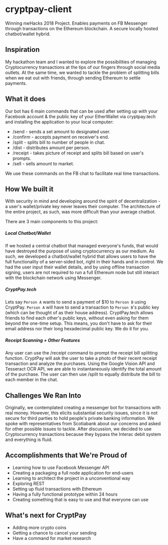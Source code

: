 # cryptpay-client
Winning nwHacks 2018 Project. Enables payments on FB Messenger through transactions on the Ethereum blockchain. A secure locally hosted chatbot/wallet hybrid.

## Inspiration
My hackathon team and I wanted to explore the possibilities of managing Cryptocurrency transactions at the tips of our fingers through social media outlets. At the same time, we wanted to tackle the problem of splitting bills when we eat out with friends, through sending Ethereum to settle payments.

## What it does
Our bot has 6 main commands that can be used after setting up with your Facebook account & the public key of your EtherWallet via cryptpay.tech and installing the application to your local computer:
* /send - sends a set amount to designated user.
* /confirm - accepts payment on receiver's end.
* /split - splits bill to number of people in chat.
* /dist - distributes amount per person.
* /receipt - takes picture of receipt and splits bill based on user's prompts.
* /sell - sells amount to market.

We use these commands on the FB chat to facilitate real time transactions.

## How We built it
With security in mind and developing around the spirit of decentralization - a user's wallet/private key never leaves their computer. The architecture of the entire project, as such, was more difficult than your average chatbot.

There are 3 main components to this project:
##### Local Chatbot/Wallet
If we hosted a central chatbot that managed everyone's funds, that would have destroyed the purpose of using cryptocurrency as our medium. As such, we developed a chatbot/wallet hybrid that allows users to have the full functionality of a server-sided bot, right in their hands and in control. We had the user input their wallet details, and by using offline transaction signing, users are not required to run a full Ethereum node but still interact with the blockchain network using Messenger.

##### CryptPay.tech
Lets say `Person A` wants to send a payment of $10 to `Person B` using CryptPay. `Person A` will have to send a transaction to `Person B`'s public key (which can be thought of as their house address). CryptPay.tech allows friends to find each other's public keys, without even asking for them beyond the one-time setup. This means, you don't have to ask for their email address nor their long hexadecimal public key. We do it for you.

##### Receipt Scanning + Other Features
Any user can use the /receipt command to prompt the receipt bill splitting function. CryptPay will ask the user to take a photo of their recent receipt transaction and analyze the purchases. Using the Google Vision API and Tesseract OCR API, we are able to instantaneously identify the total amount of the purchase. The user can then use /split to equally distribute the bill to each member in the chat.

## Challenges We Ran Into
Originally, we contemplated creating a messenger bot for transactions with real money. However, this elicits substantial security issues, since it is not secure for third parties to hold people's private banking information. We spoke with representatives from Scotiabank about our concerns and asked for other possible issues to tackle. After discussion, we decided to use Cryptocurrency transactions because they bypass the Interac debit system and everything is fluid.

## Accomplishments that We're Proud of
* Learning how to use Facebook Messenger API
* Creating a packaging a full node application for end-users
* Learning to architect the project in a unconventional way
* Exploring REST
* Setting up fluid transactions with Ethereum
* Having a fully functional prototype within 24 hours
* Creating something that is easy to use and that everyone can use

## What's next for CryptPay
* Adding more crypto coins 
* Getting a chance to cancel your sending
* Have a command for market research 
